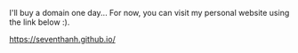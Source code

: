 I'll buy a domain one day... For now, you can visit my personal website using the link below :).

https://seventhanh.github.io/
